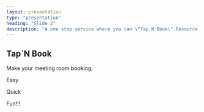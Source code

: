 ```yaml
---
layout: presentation
type: "presentation"
heading: "Slide 2"
description: "A one stop service where you can \"Tap N Book\" Resource instantly"
---
```


## Tap`N Book

Make your meeting room booking,

<p class="fragment"><span class="grow">Easy</span></p>
<p class="fragment"><span class="grow">Quick</span></p>
<p class="fragment"><span class="grow">Fun!!!</span></p>
